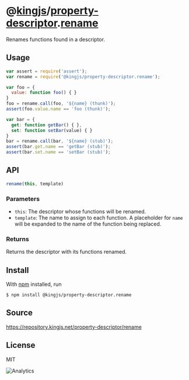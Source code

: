 # @[kingjs][@kingjs]/[property-descriptor][ns0].[rename][ns1]
Renames functions found in a descriptor.
## Usage
```js
var assert = require('assert');
var rename = require('@kingjs/property-descriptor.rename');

var foo = {
  value: function foo() { }
}
foo = rename.call(foo, '${name} (thunk)');
assert(foo.value.name == 'foo (thunk)');

var bar = {
  get: function getBar() { }, 
  set: function setBar(value) { }
}
bar = rename.call(bar, '${name} (stub)');
assert(bar.get.name == 'getBar (stub)');
assert(bar.set.name == 'setBar (stub)');

```

## API
```ts
rename(this, template)
```
### Parameters
- `this`: The descriptor whose functions will be renamed.
- `template`: The name to assign to each function. A  placeholder for `name` will be expanded to the name of  the function being replaced.
### Returns
Returns the descriptor with its functions renamed.

## Install
With [npm](https://npmjs.org/) installed, run
```
$ npm install @kingjs/property-descriptor.rename
```
## Source
https://repository.kingjs.net/property-descriptor/rename
## License
MIT

![Analytics](https://analytics.kingjs.net/property-descriptor/rename)

[@kingjs]: https://www.npmjs.com/package/kingjs
[ns0]: https://www.npmjs.com/package/@kingjs/property-descriptor
[ns1]: https://www.npmjs.com/package/@kingjs/property-descriptor.rename
